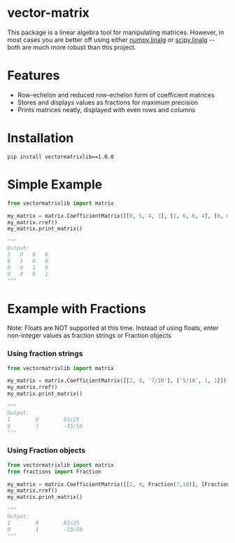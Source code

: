 # vector-matrix
This package is a linear algebra tool for manipulating matrices.  However, in most cases you are better off using either [numpy.linalg](https://numpy.org/doc/stable/reference/routines.linalg.html) or [scipy.linalg](https://docs.scipy.org/doc/scipy/reference/linalg.html#module-scipy.linalg) -- both are much more robust than this project.

# Features
- Row-echelon and reduced row-echelon form of coefficient matrices
- Stores and displays values as fractions for maximum precision
- Prints matrices neatly, displayed with even rows and columns

# Installation
```
pip install vectormatrixlib==1.0.0
```

# Simple Example
```python
from vectormatrixlib import matrix

my_matrix = matrix.CoefficientMatrix([[0, 5, 4, 3], [1, 6, 6, 4], [0, 0, 1, 2], [4, 0, 0, 0]])
my_matrix.rref()
my_matrix.print_matrix()

"""
Output:
1   0   0   0
0   1   0   0
0   0   1   0
0   0   0   1
"""
```

# Example with Fractions
Note: Floats are NOT supported at this time. Instead of using floats, enter non-integer values as fraction strings or Fraction objects

### Using fraction strings
```python
from vectormatrixlib import matrix

my_matrix = matrix.CoefficientMatrix([[2, 9, '7/10'], ['5/10', 1, 1]])
my_matrix.rref()
my_matrix.print_matrix()

"""
Output:
1        0        83/25
0        1        -33/50
"""
```

### Using Fraction objects
```python
from vectormatrixlib import matrix
from fractions import Fraction

my_matrix = matrix.CoefficientMatrix([[2, 9, Fraction(7,10)], [Fraction(5,10), 1, 1]])
my_matrix.rref()
my_matrix.print_matrix()

"""
Output:
1        0        83/25
0        1        -33/50
"""
```


